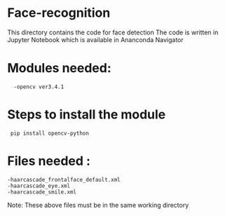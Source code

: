 # Face-recognition 
This directory contains the code for face detection 
The code is written in Jupyter Notebook which is available in Ananconda Navigator
# Modules needed:
      -opencv ver3.4.1 
# Steps to install the module

     pip install opencv-python 
# Files needed :    
    -haarcascade_frontalface_default.xml
    -haarcascade_eye.xml
    -haarcascade_smile.xml 
 Note: These above files must be in the same working directory    
 
 
 
 
